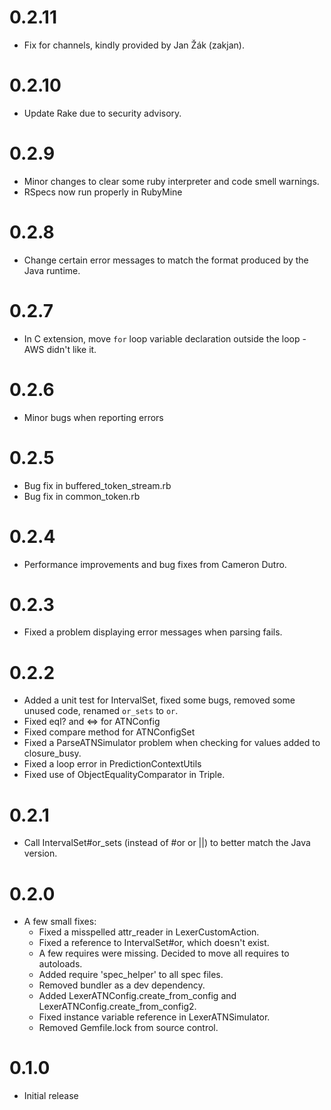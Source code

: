 0.2.11
===
- Fix for channels, kindly provided by Jan Žák (zakjan).

0.2.10
===
- Update Rake due to security advisory.

0.2.9
===
- Minor changes to clear some ruby interpreter and code smell warnings.
- RSpecs now run properly in RubyMine

0.2.8
===
- Change certain error messages to match the format produced by the Java runtime.

0.2.7
===
- In C extension, move `for` loop variable declaration outside the loop - AWS didn't like it.

0.2.6
===
- Minor bugs when reporting errors

0.2.5
===
- Bug fix in buffered_token_stream.rb
- Bug fix in common_token.rb

0.2.4
===
- Performance improvements and bug fixes from Cameron Dutro.

0.2.3
===
- Fixed a problem displaying error messages when parsing fails.

0.2.2
===
- Added a unit test for IntervalSet, fixed some bugs, removed some unused code, renamed `or_sets` to `or`.
- Fixed eql? and <=> for ATNConfig
- Fixed compare method for ATNConfigSet
- Fixed a ParseATNSimulator problem when checking for values added to closure_busy.
- Fixed a loop error in PredictionContextUtils
- Fixed use of ObjectEqualityComparator in Triple.

0.2.1
===
- Call IntervalSet#or_sets (instead of #or or ||) to better match the Java version.

0.2.0
===
- A few small fixes:
  * Fixed a misspelled attr_reader in LexerCustomAction.
  * Fixed a reference to IntervalSet#or, which doesn't exist.
  * A few requires were missing. Decided to move all requires to autoloads.
  * Added require 'spec_helper' to all spec files.
  * Removed bundler as a dev dependency.
  * Added LexerATNConfig.create_from_config and LexerATNConfig.create_from_config2.
  * Fixed instance variable reference in LexerATNSimulator.
  * Removed Gemfile.lock from source control.

0.1.0
===
- Initial release

